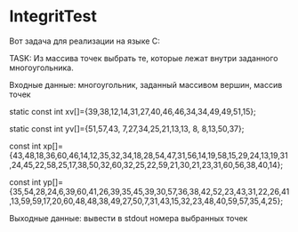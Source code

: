 # IntegritTest
Вот задача для реализации на языке C:

TASK:
Из массива точек выбрать те, которые лежат внутри заданного многоугольника.

Входные данные: многоугольник, заданный массивом вершин, массив точек

static const int xv[]={39,38,12,14,31,27,40,46,46,34,34,49,49,51,15};

static const int yv[]={51,57,43, 7,27,34,25,21,13,13, 8, 8,13,50,37};


const int xp[]={43,48,18,36,60,46,14,12,35,32,34,18,28,54,47,31,56,14,19,58,15,29,24,13,19,31,24,45,22,58,25,17,38,50,32,60,32,25,22,59,21,30,21,23,31,60,56,38,40,14};

const int yp[]={35,54,28,24,6,39,60,41,26,39,35,45,39,30,57,36,38,42,52,23,43,31,22,26,41,13,59,59,17,20,60,48,48,38,49,27,50,7,31,43,15,32,23,48,40,59,57,35,4,25};


Выходные данные: вывести в stdout номера выбранных точек
